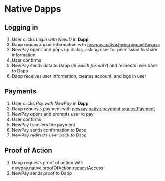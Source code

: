 # Native Dapps

## Logging in

1. User clicks *Login with NewID* in **Dapp**
2. Dapp requests user information with [newpay.native.login.requestAccess]()
3. NewPay opens and pops up dialog, asking user for permission to share information
4. User confirms
5. NewPay sends data to Dapp (*in which format?*) and redirects user back to Dapp
6. Dapp receives user information, creates account, and logs in user

## Payments

1. User clicks *Pay with NewPay* in **Dapp**
2. Dapp requests payment with [newpay.native.payment.requestPayment]()
3. NewPay opens and prompts user to pay
4. User confirms
5. NewPay transfers the payment
6. NewPay sends confirmation to Dapp
7. NewPay redirects user back to Dapp

## Proof of Action

1. Dapp requests proof of action with [newpay.native.proofOfAction.requestAccess]()
2. NewPay sends proof to Dapp

